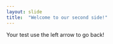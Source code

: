 ```yaml
---
layout: slide
title:  "Welcome to our second side!"
---
```

Your test
use the left arrow to go back!
